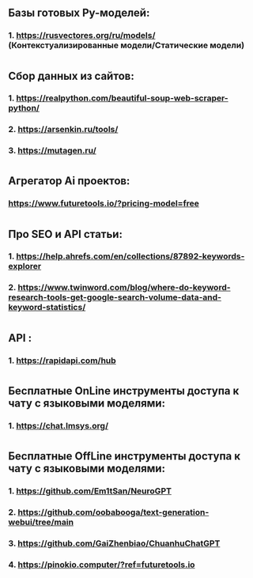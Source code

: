 ## Базы готовых Ру-моделей: 
### 1. https://rusvectores.org/ru/models/ (Контекстуализированные модели/Статические модели)
#
## Сбор данных из сайтов:
### 1. https://realpython.com/beautiful-soup-web-scraper-python/
### 2. https://arsenkin.ru/tools/
### 3. https://mutagen.ru/
#
## Агрегатор Ai проектов:
### https://www.futuretools.io/?pricing-model=free
#
#
## Про SEO и API статьи:
### 1. https://help.ahrefs.com/en/collections/87892-keywords-explorer
### 2. https://www.twinword.com/blog/where-do-keyword-research-tools-get-google-search-volume-data-and-keyword-statistics/
#
#
## API :
### 1. https://rapidapi.com/hub
#
#
## Бесплатные OnLine инструменты доступа к чату с языковыми моделями:
### 1. https://chat.lmsys.org/
#
#
## Бесплатные OffLine инструменты доступа к чату с языковыми моделями:
### 1. https://github.com/Em1tSan/NeuroGPT
### 2. https://github.com/oobabooga/text-generation-webui/tree/main
### 3. https://github.com/GaiZhenbiao/ChuanhuChatGPT
### 4. https://pinokio.computer/?ref=futuretools.io
